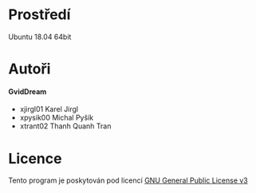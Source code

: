 # Prostředí

Ubuntu 18.04 64bit

# Autoři

#### GvidDream
- xjirgl01 Karel Jirgl
- xpysik00 Michal Pyšík 
- xtrant02 Thanh Quanh Tran 

# Licence

Tento program je poskytován pod licencí [GNU General Public License v3](https://www.gnu.org/licenses/gpl-3.0.en.html)
